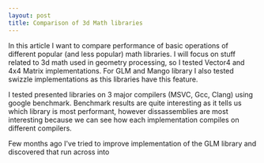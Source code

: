```yaml
---
layout: post
title: Comparison of 3d Math libraries
---
```


In this article I want to compare performance of basic operations of different popular (and less popular) math libraries. I will focus on stuff related to 3d math used in geometry processing, so I tested Vector4 and 4x4 Matrix implementations. For GLM and Mango library I also tested swizzle implementations as this libraries have this feature.

I tested presented libraries on 3 major compilers (MSVC, Gcc, Clang) using google benchmark. Benchmark results are quite interesting as it tells us which library is most performant, however dissassemblies are most interesting because we can see how each implementation compiles on different compilers.

Few months ago I've tried to improve implementation of the GLM library and discovered that run across into 